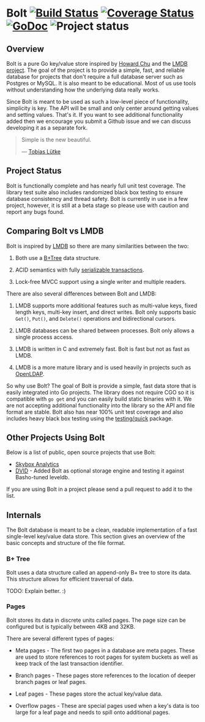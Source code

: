 Bolt [![Build Status](https://drone.io/github.com/boltdb/bolt/status.png)](https://drone.io/github.com/boltdb/bolt/latest) [![Coverage Status](https://coveralls.io/repos/boltdb/bolt/badge.png?branch=master)](https://coveralls.io/r/boltdb/bolt?branch=master) [![GoDoc](https://godoc.org/github.com/boltdb/bolt?status.png)](https://godoc.org/github.com/boltdb/bolt) ![Project status](http://img.shields.io/status/beta.png?color=blue)
====

## Overview

Bolt is a pure Go key/value store inspired by [Howard Chu](https://twitter.com/hyc_symas) and the [LMDB project](http://symas.com/mdb/). The goal of the project is to provide a simple, fast, and reliable database for projects that don't require a full database server such as Postgres or MySQL. It is also meant to be educational. Most of us use tools without understanding how the underlying data really works.

Since Bolt is meant to be used as such a low-level piece of functionality, simplicity is key. The API will be small and only center around getting values and setting values. That's it. If you want to see additional functionality added then we encourage you submit a Github issue and we can discuss developing it as a separate fork.

> Simple is the new beautiful.
>
> — [Tobias Lütke](https://twitter.com/tobi)


## Project Status

Bolt is functionally complete and has nearly full unit test coverage. The library test suite also includes randomized black box testing to ensure database consistency and thread safety. Bolt is currently in use in a few project, however, it is still at a beta stage so please use with caution and report any bugs found.


## Comparing Bolt vs LMDB

Bolt is inspired by [LMDB](http://symas.com/mdb/) so there are many similarities between the two:

1. Both use a [B+Tree](http://en.wikipedia.org/wiki/B%2B_tree) data structure.

2. ACID semantics with fully [serializable transactions](http://en.wikipedia.org/wiki/Isolation_(database_systems)#Serializable).

3. Lock-free MVCC support using a single writer and multiple readers.


There are also several differences between Bolt and LMDB:

1. LMDB supports more additional features such as multi-value keys, fixed length keys, multi-key insert, and direct writes. Bolt only supports basic `Get()`, `Put()`, and `Delete()` operations and bidirectional cursors.

2. LMDB databases can be shared between processes. Bolt only allows a single process access.

3. LMDB is written in C and extremely fast. Bolt is fast but not as fast as LMDB.

4. LMDB is a more mature library and is used heavily in projects such as [OpenLDAP](http://www.openldap.org/).


So why use Bolt? The goal of Bolt is provide a simple, fast data store that is easily integrated into Go projects. The library does not require CGO so it is compatible with `go get` and you can easily build static binaries with it. We are not accepting additional functionality into the library so the API and file format are stable. Bolt also has near 100% unit test coverage and also includes heavy black box testing using the [testing/quick](http://golang.org/pkg/testing/quick/) package.


## Other Projects Using Bolt

Below is a list of public, open source projects that use Bolt:

* [Skybox Analytics](https://github.com/skybox/skybox)
* [DVID](https://github.com/janelia-flyem/dvid) - Added Bolt as optional storage engine and testing it against Basho-tuned leveldb.

If you are using Bolt in a project please send a pull request to add it to the list.


## Internals

The Bolt database is meant to be a clean, readable implementation of a fast single-level key/value data store.
This section gives an overview of the basic concepts and structure of the file format.

### B+ Tree

Bolt uses a data structure called an append-only B+ tree to store its data.
This structure allows for efficient traversal of data.

TODO: Explain better. :)


### Pages

Bolt stores its data in discrete units called pages.
The page size can be configured but is typically between 4KB and 32KB.

There are several different types of pages:

* Meta pages - The first two pages in a database are meta pages. These are used to store references to root pages for system buckets as well as keep track of the last transaction identifier.

* Branch pages - These pages store references to the location of deeper branch pages or leaf pages.

* Leaf pages - These pages store the actual key/value data.

* Overflow pages - These are special pages used when a key's data is too large for a leaf page and needs to spill onto additional pages.

